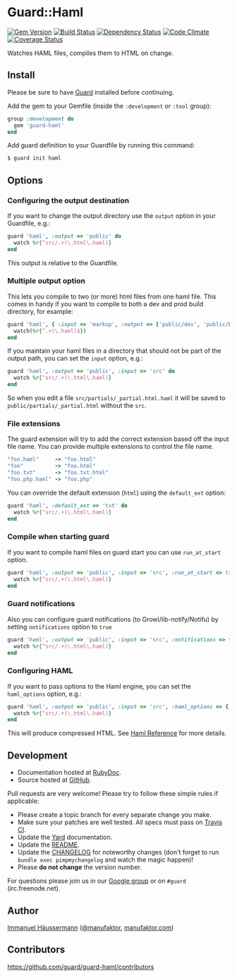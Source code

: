 # Guard::Haml
[![Gem Version](https://badge.fury.io/rb/guard-haml.png)](http://badge.fury.io/rb/guard-haml) [![Build Status](https://travis-ci.org/guard/guard-haml.png?branch=master)](https://travis-ci.org/guard/guard-haml) [![Dependency Status](https://gemnasium.com/guard/guard-haml.png)](https://gemnasium.com/guard/guard-haml) [![Code Climate](https://codeclimate.com/github/guard/guard-haml.png)](https://codeclimate.com/github/guard/guard-haml) [![Coverage Status](https://coveralls.io/repos/guard/guard-haml/badge.png?branch=master)](https://coveralls.io/r/guard/guard-haml)

Watches HAML files, compiles them to HTML on change.

## Install

Please be sure to have [Guard](https://github.com/guard/guard) installed before continuing.

Add the gem to your Gemfile (inside the `:development` or `:tool` group):

``` ruby
group :development do
  gem 'guard-haml'
end
```

Add guard definition to your Guardfile by running this command:

``` bash
$ guard init haml
```

## Options

### Configuring the output destination

If you want to change the output directory use the `output` option in your
Guardfile, e.g.:

``` ruby
guard 'haml', :output => 'public' do
  watch %r{^src/.+(\.html\.haml)}
end
```

This output is relative to the Guardfile.

### Multiple output option

This lets you compile to two (or more) html files from one haml file. This comes in handy if you want to compile to both a dev and prod build directory, for example:

``` ruby
guard 'haml', { :input => 'markup', :output => ['public/dev', 'public/build'] } do
  watch(%r{^.+(\.haml)$})
end
```

If you maintain your haml files in a directory that should not be part of the output path, you can set the `input` option, e.g.:

``` ruby
guard 'haml', :output => 'public', :input => 'src' do
  watch %r{^src/.+(\.html\.haml)}
end
```
So when you edit a file `src/partials/_partial.html.haml`
it will be saved to `public/partials/_partial.html` without the `src`.

### File extensions

The guard extension will try to add the correct extension based off the input file name. You can provide multiple extensions to control the file name.

``` ruby
"foo.haml"     -> "foo.html"
"foo"          -> "foo.html"
"foo.txt"      -> "foo.txt.html"
"foo.php.haml" -> "foo.php"
```

You can override the default extension (`html`) using the `default_ext` option:

``` ruby
guard 'haml', :default_ext => 'txt' do
  watch %r{^src/.+(\.html\.haml)}
end
```

### Compile when starting guard

If you want to compile haml files on guard start you can use `run_at_start` option.

``` ruby
guard 'haml', :output => 'public', :input => 'src', :run_at_start => true do
  watch %r{^src/.+(\.html\.haml)}
end
```

### Guard notifications

Also you can configure guard notifications (to Growl/lib-notify/Notifu) by setting `notifications` option to `true`

``` ruby
guard 'haml', :output => 'public', :input => 'src', :notifications => true do
  watch %r{^src/.+(\.html\.haml)}
end
```

### Configuring HAML

If you want to pass options to the Haml engine, you can set the `haml_options` option, e.g.:

``` ruby
guard 'haml', :output => 'public', :input => 'src', :haml_options => { :ugly => true } do
  watch %r{^src/.+(\.html\.haml)}
end
```

This will produce compressed HTML. See [Haml Reference](http://haml.info/docs/yardoc/file.HAML_REFERENCE.html#options) for more details.

## Development

* Documentation hosted at [RubyDoc](http://rubydoc.info/gems/guard-haml/frames).
* Source hosted at [GitHub](https://github.com/guard/guard-haml).

Pull requests are very welcome! Please try to follow these simple rules if applicable:

* Please create a topic branch for every separate change you make.
* Make sure your patches are well tested. All specs must pass on [Travis CI](https://travis-ci.org/guard/guard-haml).
* Update the [Yard](http://yardoc.org/) documentation.
* Update the [README](https://github.com/guard/guard-haml/blob/master/README.md).
* Update the [CHANGELOG](https://github.com/guard/guard-haml/blob/master/CHANGELOG.md) for noteworthy changes (don't forget to run `bundle exec pimpmychangelog` and watch the magic happen)!
* Please **do not change** the version number.

For questions please join us in our [Google group](http://groups.google.com/group/guard-dev) or on
`#guard` (irc.freenode.net).

## Author

[Immanuel Häussermann](https://github.com/manufaktor) ([@manufaktor](http://twitter.com/manufaktor), [manufaktor.com](http://manufaktor.com))

## Contributors

https://github.com/guard/guard-haml/contributors
